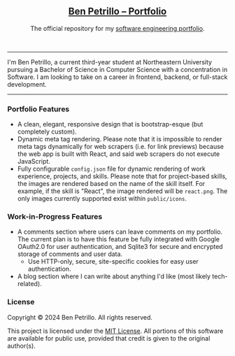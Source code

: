<p align="center">
  <h2 align="center">
      <u>Ben Petrillo – Portfolio</u>
  </h2>
</p>

<p align="center">
    The official repository for my <a href="https://benpetrillo.dev">software engineering portfolio</a>.
</p>

<p align="center">
    <img src="https://img.shields.io/badge/Made%20With%20React.js-blue?style=for-the-badge&logo=react&logoColor=white" alt=""/>
    <img src="https://img.shields.io/badge/Supports%20-Node.js%20v22+-gray.svg?colorA=61c265&colorB=4CAF50&style=for-the-badge&logo=java&logoColor=white" alt=""/>
</p>

---

I'm Ben Petrillo, a current third-year student at Northeastern University pursuing a Bachelor 
of Science in Computer Science with a concentration in Software. I am looking to take on a career
in frontend, backend, or full-stack development.

---

### Portfolio Features
- A clean, elegant, responsive design that is bootstrap-esque (but completely custom).
- Dynamic meta tag rendering. Please note that it is impossible to render meta tags dynamically for
  web scrapers (i.e. for link previews) because the web app is built with React, and said
  web scrapers do not execute JavaScript.
- Fully configurable `config.json` file for dynamic rendering of work experience, projects, and 
  skills. Please note that for project-based skills, the images are rendered based on the name
  of the skill itself. For example, if the skill is "React", the image rendered will be `react.png`.
  The only images currently supported exist within `public/icons`.

### Work-in-Progress Features
- A comments section where users can leave comments on my portfolio. The current plan is to have
  this feature be fully integrated with Google OAuth2.0 for user authentication, and Sqlite3 for
  secure and encrypted storage of comments and user data.
  - Use HTTP-only, secure, site-specific cookies for easy user authentication.
- A blog section where I can write about anything I'd like (most likely tech-related).

### License

Copyright © 2024 Ben Petrillo. All rights reserved.

This project is licensed under the [MIT License](https://www.mit.edu/~amini/LICENSE.md).
All portions of this software are available for public use, provided that credit is given to the original author(s).